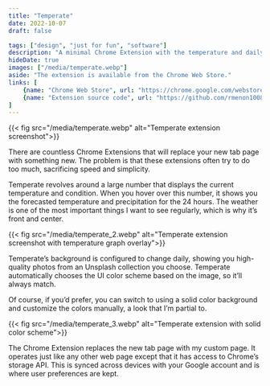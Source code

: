 ```yaml
---
title: "Temperate"
date: 2022-10-07
draft: false

tags: ["design", "just for fun", "software"]
description: "A minimal Chrome Extension with the temperature and daily images"
hideDate: true
images: ["/media/temperate.webp"]
aside: "The extension is available from the Chrome Web Store."
links: [
    {name: "Chrome Web Store", url: "https://chrome.google.com/webstore/detail/temperate/bmjmchepldjmchgjkeedkgffpjglnfjc", icon: chrome},
    {name: "Extension source code", url: "https://github.com/rmenon1008/temperate", icon: github},
]
---
```


{{< fig src="/media/temperate.webp" alt="Temperate extension screenshot">}}

There are countless Chrome Extensions that will replace your new tab page with something new. The problem is that these extensions often try to do too much, sacrificing speed and simplicity.

Temperate revolves around a large number that displays the current temperature and condition. When you hover over this number, it shows you the forecasted temperature and precipitation for the 24 hours. The weather is one of the most important things I want to see regularly, which is why it’s front and center.

{{< fig src="/media/temperate_2.webp" alt="Temperate extension screenshot with temperature graph overlay">}}

Temperate’s background is configured to change daily, showing you high-quality photos from an Unsplash collection you choose. Temperate automatically chooses the UI color scheme based on the image, so it’ll always match.

Of course, if you’d prefer, you can switch to using a solid color background and customize the colors manually, a look that I’m partial to.

{{< fig src="/media/temperate_3.webp" alt="Temperate extension with solid color scheme">}}

The Chrome Extension replaces the new tab page with my custom page. It operates just like any other web page except that it has access to Chrome’s storage API. This is synced across devices with your Google account and is where user preferences are kept.